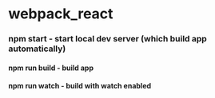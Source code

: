 # webpack_react
### npm start - start local dev server (which build app automatically)
#### npm run build - build app
#### npm run watch - build with watch enabled
